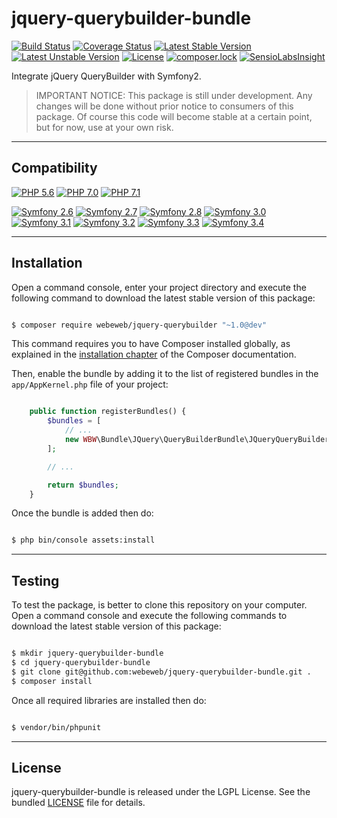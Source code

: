 jquery-querybuilder-bundle
==========================

[![Build Status](https://travis-ci.org/webeweb/jquery-querybuilder-bundle.svg?branch=master)](https://travis-ci.org/webeweb/jquery-querybuilder-bundle) [![Coverage Status](https://coveralls.io/repos/github/webeweb/jquery-querybuilder-bundle/badge.svg?branch=master)](https://coveralls.io/github/webeweb/jquery-querybuilder-bundle?branch=master) [![Latest Stable Version](https://poser.pugx.org/webeweb/jquery-querybuilder-bundle/v/stable)](https://packagist.org/packages/webeweb/jquery-querybuilder-bundle) [![Latest Unstable Version](https://poser.pugx.org/webeweb/jquery-querybuilder-bundle/v/unstable)](https://packagist.org/packages/webeweb/jquery-querybuilder-bundle) [![License](https://poser.pugx.org/webeweb/jquery-querybuilder-bundle/license)](https://packagist.org/packages/webeweb/jquery-querybuilder-bundle) [![composer.lock](https://poser.pugx.org/webeweb/jquery-querybuilder-bundle/composerlock)](https://packagist.org/packages/webeweb/jquery-querybuilder-bundle) [![SensioLabsInsight](https://insight.sensiolabs.com/projects/3c609680-1349-45df-9e73-580cf3225c0c/mini.png)](https://insight.sensiolabs.com/projects/3c609680-1349-45df-9e73-580cf3225c0c)

Integrate jQuery QueryBuilder with Symfony2.

> IMPORTANT NOTICE: This package is still under development. Any changes will be
> done without prior notice to consumers of this package. Of course this code
> will become stable at a certain point, but for now, use at your own risk.

---

## Compatibility

[![PHP 5.6](https://img.shields.io/badge/PHP-5.6-blue.svg)](http://php.net) [![PHP 7.0](https://img.shields.io/badge/PHP-7.0-blue.svg)](http://php.net)  [![PHP 7.1](https://img.shields.io/badge/PHP-7.1-blue.svg)](http://php.net)

[![Symfony 2.6](https://img.shields.io/badge/Symfony-2.6-brightgreen.svg)](https://symfony.com) [![Symfony 2.7](https://img.shields.io/badge/Symfony-2.7-brightgreen.svg)](https://symfony.com) [![Symfony 2.8](https://img.shields.io/badge/Symfony-2.8-brightgreen.svg)](https://symfony.com) [![Symfony 3.0](https://img.shields.io/badge/Symfony-3.0-brightgreen.svg)](https://symfony.com) [![Symfony 3.1](https://img.shields.io/badge/Symfony-3.1-brightgreen.svg)](https://symfony.com) [![Symfony 3.2](https://img.shields.io/badge/Symfony-3.2-brightgreen.svg)](https://symfony.com) [![Symfony 3.3](https://img.shields.io/badge/Symfony-3.3-brightgreen.svg)](https://symfony.com) [![Symfony 3.4](https://img.shields.io/badge/Symfony-3.4-brightgreen.svg)](https://symfony.com)

---

## Installation

Open a command console, enter your project directory and execute the following
command to download the latest stable version of this package:

```bash

$ composer require webeweb/jquery-querybuilder "~1.0@dev"

```

This command requires you to have Composer installed globally, as explained
in the [installation chapter](https://getcomposer.org/doc/00-intro.md) of the
Composer documentation.

Then, enable the bundle by adding it to the list of registered bundles
in the `app/AppKernel.php` file of your project:

```php

	public function registerBundles() {
		$bundles = [
            // ...
            new WBW\Bundle\JQuery\QueryBuilderBundle\JQueryQueryBuilderBundle(),
        ];

		// ...

		return $bundles;
    }

```

Once the bundle is added then do:

```bash

$ php bin/console assets:install

```

---

## Testing

To test the package, is better to clone this repository on your computer.
Open a command console and execute the following commands to download the latest
stable version of this package:

```bash

$ mkdir jquery-querybuilder-bundle
$ cd jquery-querybuilder-bundle
$ git clone git@github.com:webeweb/jquery-querybuilder-bundle.git .
$ composer install

```

Once all required libraries are installed then do:

```bash

$ vendor/bin/phpunit

```

---

## License

jquery-querybuilder-bundle is released under the LGPL License. See the bundled
[LICENSE](LICENSE) file for details.
